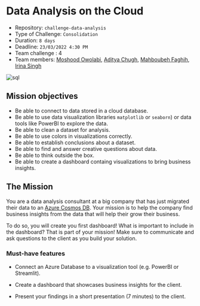 # Data Analysis on the Cloud

- Repository: `challenge-data-analysis`
- Type of Challenge: `Consolidation`
- Duration: `8 days`
- Deadline: `23/03/2022 4:30 PM`
- Team challenge : 4
- Team members: [Moshood Owolabi](https://github.com/Msdot001), [Aditya Chugh](https://github.com/adityachugh02), [Mahboubeh Faghih](https://github.com/mahboubehfaghih), [Irina Singh](https://github.com/IrinaSing)

![sql](https://miro.medium.com/max/1300/0*OIzTefJpPbkiSUCf.jpg)


## Mission objectives

- Be able to connect to data stored in a cloud database.
- Be able to use data visualization libraries `matplotlib` or `seaborn`) or data tools like PowerBI to explore the data.
- Be able to clean a dataset for analysis.
- Be able to use colors in visualizations correctly.
- Be able to establish conclusions about a dataset.
- Be able to find and answer creative questions about data.
- Be able to think outside the box.
- Be able to create a dashboard containg visualizations to bring business insights.


## The Mission

You are a data analysis consultant at a big company that has just migrated their data to an [Azure Cosmos DB](https://docs.microsoft.com/en-us/azure/cosmos-db/introduction). Your mission is to help the company find business insights from the data that will help their grow their business. 

To do so, you will create you first dashboard! What is important to include in the dashboard? That is part of your mission! Make sure to communicate and ask questions to the client as you build your solution. 


### Must-have features

- Connect an Azure Database to a visualization tool (e.g. PowerBI or Streamlit).

- Create a dashboard that showcases business insights for the client.

- Present your findings in a short presentation (7 minutes) to the client. 
